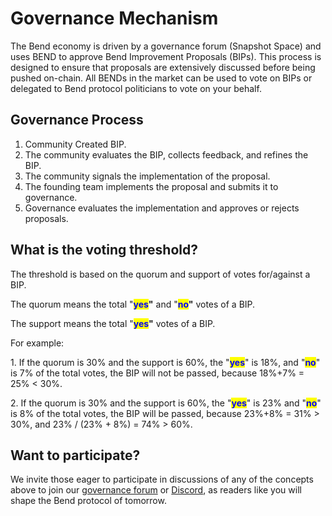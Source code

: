 # Governance Mechanism

The Bend economy is driven by a governance forum (Snapshot Space) and uses BEND to approve Bend Improvement Proposals (BIPs). This process is designed to ensure that proposals are extensively discussed before being pushed on-chain. All BENDs in the market can be used to vote on BIPs or delegated to Bend protocol politicians to vote on your behalf.

## Governance Process

1. Community Created BIP.
2. The community evaluates the BIP, collects feedback, and refines the BIP.
3. The community signals the implementation of the proposal.
4. The founding team implements the proposal and submits it to governance.
5. Governance evaluates the implementation and approves or rejects proposals.

## What is the voting threshold?

The threshold is based on the quorum and support of votes for/against a BIP.

The quorum means the total "<mark style="color:blue;">**yes**</mark>**"** and "<mark style="color:blue;">**no**</mark>**"** votes of a BIP.

The support means the total "<mark style="color:blue;">**yes**</mark>**"** votes of a BIP.

For example:

1\. If the quorum is 30% and the support is 60%, the "<mark style="color:blue;">**yes**</mark>" is 18%, and "<mark style="color:blue;">**no**</mark>" is 7% of the total votes, the BIP will not be passed, because 18%+7% = 25% < 30%.

2\. If the quorum is 30% and the support is 60%, the "<mark style="color:blue;">**yes**</mark>" is 23% and "<mark style="color:blue;">**no**</mark>" is 8% of the total votes, the BIP will be passed, because 23%+8% = 31% > 30%, and 23% / (23% + 8%) = 74% > 60%.

## Want to participate?

We invite those eager to participate in discussions of any of the concepts above to join our [governance forum](https://snapshot.org/#/benddao.eth) or [Discord](https://discord.gg/H8b6Ynjefx), as readers like you will shape the Bend protocol of tomorrow.

